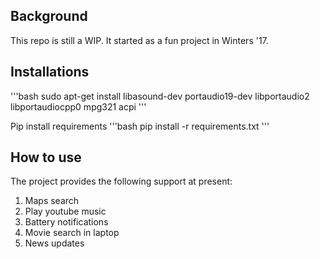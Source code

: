 ## Background

This repo is still a WIP. It started as a fun project in Winters '17. 

## Installations

'''bash
sudo apt-get install libasound-dev portaudio19-dev libportaudio2 libportaudiocpp0 mpg321 acpi
'''

Pip install requirements
'''bash
pip install -r requirements.txt
'''

## How to use

The project provides the following support at present:
1. Maps search
2. Play youtube music
3. Battery notifications
4. Movie search in laptop
5. News updates
